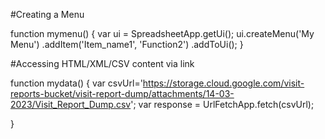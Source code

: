 #Creating a Menu

function mymenu() {
  var ui = SpreadsheetApp.getUi();
  ui.createMenu('My Menu')
      .addItem('Item_name1', 'Function2')
      .addToUi();
}


#Accessing HTML/XML/CSV content via link

function mydata() {
 var csvUrl='https://storage.cloud.google.com/visit-reports-bucket/visit-report-dump/attachments/14-03-2023/Visit_Report_Dump.csv';
  var response = UrlFetchApp.fetch(csvUrl);

}
